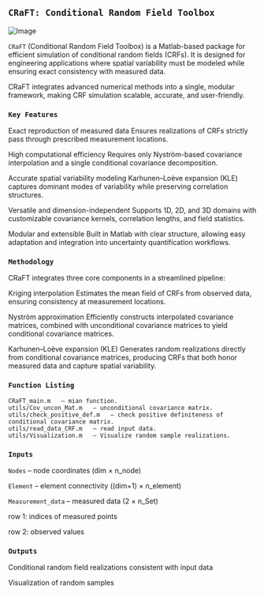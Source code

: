 ## `CRaFT: Conditional Random Field Toolbox`

![Image](https://github.com/user-attachments/assets/16b99fdd-ce99-4295-8fd1-24ac4c22361b)

`CRaFT` (Conditional Random Field Toolbox) is a Matlab-based package for efficient simulation of conditional random fields (CRFs).
It is designed for engineering applications where spatial variability must be modeled while ensuring exact consistency with measured data.

CRaFT integrates advanced numerical methods into a single, modular framework, making CRF simulation scalable, accurate, and user-friendly.

### `Key Features`

Exact reproduction of measured data
Ensures realizations of CRFs strictly pass through prescribed measurement locations.

High computational efficiency
Requires only Nyström-based covariance interpolation and a single conditional covariance decomposition.

Accurate spatial variability modeling
Karhunen–Loève expansion (KLE) captures dominant modes of variability while preserving correlation structures.

Versatile and dimension-independent
Supports 1D, 2D, and 3D domains with customizable covariance kernels, correlation lengths, and field statistics.

Modular and extensible
Built in Matlab with clear structure, allowing easy adaptation and integration into uncertainty quantification workflows.

### `Methodology`

CRaFT integrates three core components in a streamlined pipeline:

Kriging interpolation
Estimates the mean field of CRFs from observed data, ensuring consistency at measurement locations.

Nyström approximation
Efficiently constructs interpolated covariance matrices, combined with unconditional covariance matrices to yield conditional covariance matrices.

Karhunen–Loève expansion (KLE)
Generates random realizations directly from conditional covariance matrices, producing CRFs that both honor measured data and capture spatial variability.

### `Function Listing`

    CRaFT_main.m   – mian function.
    utils/Cov_uncon_Mat.m   – unconditional covariance matrix. 
    utils/check_positive_def.m   – check positive definiteness of conditional covariance matrix.
    utils/read_data_CRF.m   – read input data.
    utils/Visualization.m   – Visualize random sample realizations.

### `Inputs`

`Nodes` – node coordinates (dim × n_node)

`Element` – element connectivity ((dim+1) × n_element)

`Measurement_data` – measured data (2 × n_Set)

row 1: indices of measured points

row 2: observed values

### `Outputs`

Conditional random field realizations consistent with input data

Visualization of random samples
